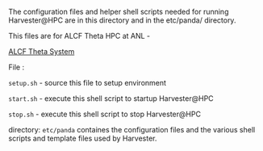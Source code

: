 The configuration files and helper shell scripts needed for running Harvester@HPC are in this directory and in the etc/panda/ directory.

This files are for ALCF Theta HPC at ANL  - 

[ALCF Theta System ](https://www.alcf.anl.gov/alcf-resources/theta)

File :

 `setup.sh` - source this file to setup environment

`start.sh` - execute this shell script to startup Harvester@HPC

`stop.sh` - execute this shell script to stop Harvester@HPC



directory: `etc/panda`  containes the configuration files and the various shell scripts and template files used by Harvester.

 

